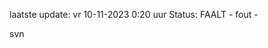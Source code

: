 laatste update: 
vr 10-11-2023  0:20   uur 
Status: FAALT - fout - 
<div class="service R">svn</div>